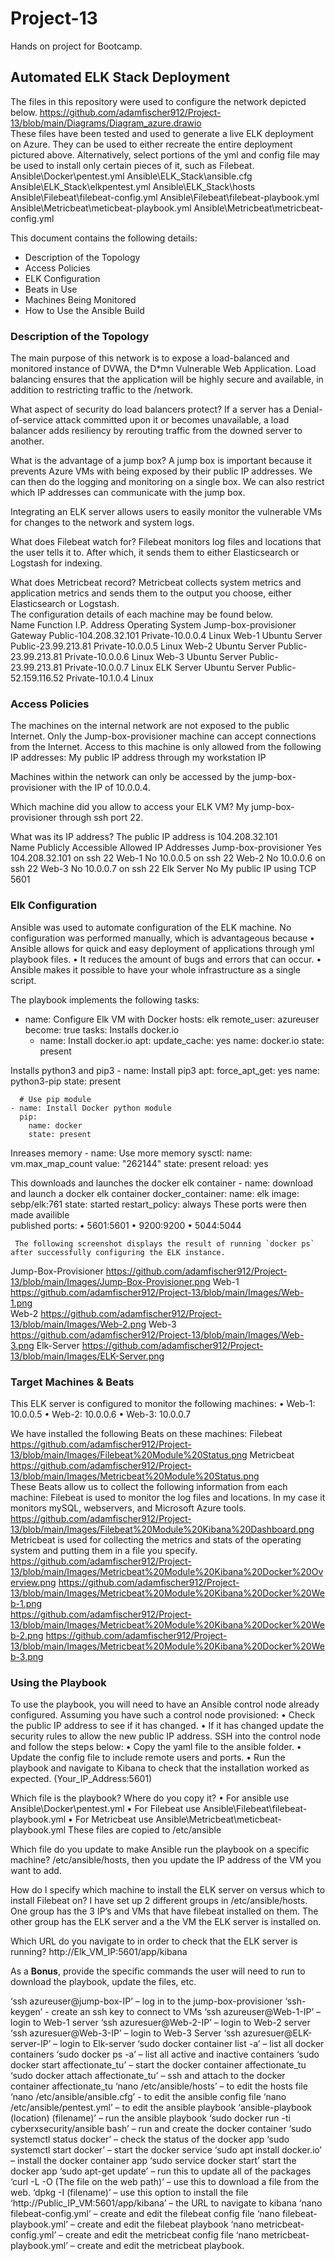 # Project-13
Hands on project for Bootcamp.

## Automated ELK Stack Deployment                                                                                                                                                                                                               

The files in this repository were used to configure the network depicted below.                                                                                                  https://github.com/adamfischer912/Project-13/blob/main/Diagrams/Diagram_azure.drawio                                                                
These files have been tested and used to generate a live ELK deployment on Azure. They can be used to either recreate the entire deployment pictured above. Alternatively, select portions of the yml and config file may be used to install only certain pieces of it, such as Filebeat.                                                                                                                                                                                                                  Ansible\Docker\pentest.yml
Ansible\ELK_Stack\ansible.cfg
Ansible\ELK_Stack\elkpentest.yml
Ansible\ELK_Stack\hosts
Ansible\Filebeat\filebeat-config.yml
Ansible\Filebeat\filebeat-playbook.yml
Ansible\Metricbeat\meticbeat-playbook.yml
Ansible\Metricbeat\metricbeat-config.yml

This document contains the following details: 
- Description of the Topology
- Access Policies
- ELK Configuration  
- Beats in Use   
- Machines Being Monitored       
- How to Use the Ansible Build                                                                                                                                                                                                                                                                                                                                          

### Description of the Topology                                                                                                                                                                                                                 

The main purpose of this network is to expose a load-balanced and monitored instance of DVWA, the D*mn Vulnerable Web Application. Load balancing ensures that the application will be highly secure and available, in addition to restricting traffic to the /network.

What aspect of security do load balancers protect? 
If a server has a Denial-of-service attack committed upon it or becomes unavailable, a load balancer adds resiliency by rerouting traffic from the downed server to another.

What is the advantage of a jump box?
A jump box is important because it prevents Azure VMs with being exposed by their public IP addresses. We can then do the logging and monitoring on a single box. We can also restrict which IP addresses can communicate with the jump box.                                                                                                                                       

Integrating an ELK server allows users to easily monitor the vulnerable VMs for changes to the network and system logs.

What does Filebeat watch for?
Filebeat monitors log files and locations that the user tells it to. After which, it sends them to either Elasticsearch or Logstash for indexing.

What does Metricbeat record?
Metricbeat collects system metrics and application metrics and sends them to the output you choose, either Elasticsearch or Logstash.                                                                                                                                                                                                 
The configuration details of each machine may be found below.                                                           
Name	Function	I.P. Address	Operating System
Jump-box-provisioner	Gateway	Public-104.208.32.101
Private-10.0.0.4	Linux
Web-1	Ubuntu Server	Public-23.99.213.81
Private-10.0.0.5	Linux
Web-2	Ubuntu Server	Public-23.99.213.81
Private-10.0.0.6	Linux
Web-3	Ubuntu Server	Public-23.99.213.81
Private-10.0.0.7	Linux
ELK Server	Ubuntu Server	Public-52.159.116.52
Private-10.1.0.4	Linux

### Access Policies                                                                                                                                                                                                                             

The machines on the internal network are not exposed to the public Internet.  Only the Jump-box-provisioner machine can accept connections from the Internet. Access to this machine is only allowed from the following IP addresses: My public IP address through my workstation IP                                                                                                   

Machines within the network can only be accessed by the jump-box-provisioner with the IP of 10.0.0.4.                                                              

Which machine did you allow to access your ELK VM? 
My jump-box-provisioner through ssh port 22.

What was its IP address?
The public IP address is 104.208.32.101                                                                                                                                                   
Name	Publicly Accessible	Allowed IP Addresses
Jump-box-provisioner	Yes	104.208.32.101 on ssh 22
Web-1	No	10.0.0.5 on ssh 22
Web-2	No	10.0.0.6 on ssh 22
Web-3	No	10.0.0.7 on ssh 22
Elk Server	No	My public IP using TCP 5601

### Elk Configuration                                                                                                                                                                                                                           

Ansible was used to automate configuration of the ELK machine. No configuration was performed manually, which is advantageous because 
•	Ansible allows for quick and easy deployment of applications through yml playbook files.
•	It reduces the amount of bugs and errors that can occur.
•	Ansible makes it possible to have your whole infrastructure as a single script.
 
 The playbook implements the following tasks:
- name: Configure Elk VM with Docker
  hosts: elk
  remote_user: azureuser
  become: true
  tasks:
Installs docker.io
    - name: Install docker.io
      apt:
        update_cache: yes
        name: docker.io
        state: present

Installs python3 and pip3
    - name: Install pip3
      apt:
        force_apt_get: yes
        name: python3-pip
        state: present

      # Use pip module
    - name: Install Docker python module
      pip:
        name: docker
        state: present

 Inreases memory
    - name: Use more memory
      sysctl:
        name: vm.max_map_count
        value: "262144"
        state: present
        reload: yes

This downloads and launches the docker elk container
    - name: download and launch a docker elk container
      docker_container:
        name: elk
        image: sebp/elk:761
        state: started
        restart_policy: always
These ports were then made availible       
 published ports:
•	5601:5601
•	9200:9200
•	5044:5044

     The following screenshot displays the result of running `docker ps` after successfully configuring the ELK instance.
Jump-Box-Provisioner
 https://github.com/adamfischer912/Project-13/blob/main/Images/Jump-Box-Provisioner.png
Web-1
https://github.com/adamfischer912/Project-13/blob/main/Images/Web-1.png                                                                                                                               
Web-2
https://github.com/adamfischer912/Project-13/blob/main/Images/Web-2.png 
Web-3
https://github.com/adamfischer912/Project-13/blob/main/Images/Web-3.png 
Elk-Server
https://github.com/adamfischer912/Project-13/blob/main/Images/ELK-Server.png 

### Target Machines & Beats

This ELK server is configured to monitor the following machines:
•	Web-1: 10.0.0.5
•	Web-2: 10.0.0.6
•	Web-3: 10.0.0.7




We have installed the following Beats on these machines:
Filebeat
https://github.com/adamfischer912/Project-13/blob/main/Images/Filebeat%20Module%20Status.png 
Metricbeat
https://github.com/adamfischer912/Project-13/blob/main/Images/Metricbeat%20Module%20Status.png  
These Beats allow us to collect the following information from each machine:
Filebeat is used to monitor the log files and locations. In my case it monitors mySQL, webservers, and Microsoft Azure tools.
https://github.com/adamfischer912/Project-13/blob/main/Images/Filebeat%20Module%20Kibana%20Dashboard.png
Metricbeat is used for collecting the metrics and stats of the operating system and putting them in a file you specify.                                                         https://github.com/adamfischer912/Project-13/blob/main/Images/Metricbeat%20Module%20Kibana%20Docker%20Overview.png                                                               https://github.com/adamfischer912/Project-13/blob/main/Images/Metricbeat%20Module%20Kibana%20Docker%20Web-1.png                
https://github.com/adamfischer912/Project-13/blob/main/Images/Metricbeat%20Module%20Kibana%20Docker%20Web-2.png
https://github.com/adamfischer912/Project-13/blob/main/Images/Metricbeat%20Module%20Kibana%20Docker%20Web-3.png
### Using the Playbook                                                                                                  
To use the playbook, you will need to have an Ansible control node already configured. Assuming you have such a control node provisioned:
•	Check the public IP address to see if it has changed.
•	If it has changed update the security rules to allow the new public IP address.
SSH into the control node and follow the steps below: 
•	Copy the yaml file to the ansible folder.
•	Update the config file to include remote users and ports.
•	Run the playbook and navigate to Kibana to check that the installation worked as expected. (Your_IP_Address:5601)                                                                                                                                            



Which file is the playbook? Where do you copy it?
•	For ansible use Ansible\Docker\pentest.yml
•	For Filebeat use Ansible\Filebeat\filebeat-playbook.yml
•	For Metricbeat use Ansible\Metricbeat\meticbeat-playbook.yml
These files are copied to /etc/ansible

Which file do you update to make Ansible run the playbook on a specific machine?
/etc/ansible/hosts, then you update the IP address of the VM you want to add.

How do I specify which machine to install the ELK server on versus which to install Filebeat on?
I have set up 2 different groups in /etc/ansible/hosts. One group has the 3 IP’s and VMs that have filebeat installed on them. The other group has the ELK server and a the VM the ELK server is installed on.

Which URL do you navigate to in order to check that the ELK server is running?
http://Elk_VM_IP:5601/app/kibana

As a **Bonus**, provide the specific commands the user will need to run to download the playbook, update the files, etc.

‘ssh azureuser@jump-box-IP’ – log in to the jump-box-provisioner
‘ssh-keygen’ - create an ssh key to connect to VMs
‘ssh azureuser@Web-1-IP’ – login to Web-1 server 
‘ssh azuresuer@Web-2-IP’ – login to Web-2 server
‘ssh azuresuer@Web-3-IP’ – login to Web-3 Server
‘ssh azuresuer@ELK-server-IP’ – login to Elk-server
‘sudo docker container list -a’ – list all docker containers
‘sudo docker ps -a’ – list all active and inactive containers
‘sudo docker start affectionate_tu’ – start the docker container affectionate_tu
‘sudo docker attach affectionate_tu’ – ssh and attach to the docker container affectionate_tu
‘nano /etc/ansible/hosts’ – to edit the hosts file
‘nano /etc/ansible/ansible.cfg’ - to edit the ansible config file
‘nano /etc/ansible/pentest.yml’ – to edit the ansible playbook
‘ansible-playbook (location) (filename)’ – run the ansible playbook
‘sudo docker run -ti cyberxsecurity/ansible bash’ – run and create the docker container
‘sudo systemctl status docker’ – check the status of the docker app
‘sudo systemctl start docker’ – start the docker service
‘sudo apt install docker.io’ – install the docker container app
‘sudo service docker start’ start the docker app
‘sudo apt-get update’ – run this to update all of the packages
‘curl -L -O (The file on the web path)’ – use this to download a file from the web.
‘dpkg -I (filename)’ – use this option to install the file
‘http://Public_IP_VM:5601/app/kibana’ – the URL to navigate to kibana
‘nano filebeat-config.yml’ – create and edit the filebeat config file
‘nano filebeat-playbook.yml’ – create and edit the filebeat playbook
‘nano metricbeat-config.yml’ – create and edit the metricbeat config file
‘nano metricbeat-playbook.yml’ – create and edit the metricbeat playbook.

